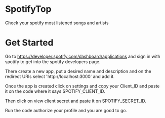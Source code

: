 # SpotifyTop
Check your spotify most listened songs and artists

# Get Started

Go to https://developer.spotify.com/dashboard/applications and sign in with spotify to get into the spotify developers page.

There create a new app, put a desired name and description and on the redirect URIs select 'http://localhost:3000' and add it.

Once the app is created click on settings and copy your Client_ID and paste it on the code where it says SPOTIFY_CLIENT_ID.

Then click on view client secret and paste it on SPOTIFY_SECRET_ID.

Run the code authorize your profile and you are good to go.
